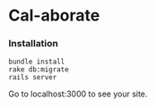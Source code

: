 # Cal-aborate

### Installation

    bundle install
    rake db:migrate
    rails server

Go to localhost:3000 to see your site.